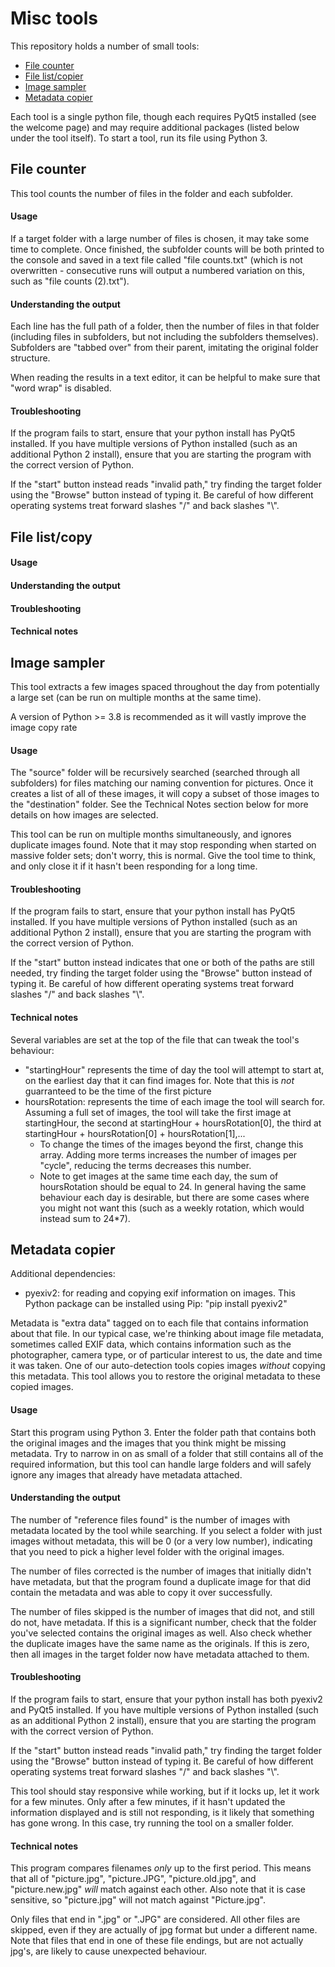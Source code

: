# Misc tools

This repository holds a number of small tools:
* [File counter](#file-counter)
* [File list/copier](#file-listcopy)
* [Image sampler](#image-sampler)
* [Metadata copier](#metadata-copier)

Each tool is a single python file, though each requires PyQt5 installed (see the welcome page) and may require additional packages (listed below under the tool itself). To start a tool, run its file using Python 3.

## File counter

This tool counts the number of files in the folder and each subfolder.

#### Usage

If a target folder with a large number of files is chosen, it may take some time to complete. Once finished, the subfolder counts will be both printed to the console and saved in a text file called "file counts.txt" (which is not overwritten - consecutive runs will output a numbered variation on this, such as "file counts (2).txt").

#### Understanding the output

Each line has the full path of a folder, then the number of files in that folder (including files in subfolders, but not including the subfolders themselves). Subfolders are "tabbed over" from their parent, imitating the original folder structure. 

When reading the results in a text editor, it can be helpful to make sure that "word wrap" is disabled.

#### Troubleshooting

If the program fails to start, ensure that your python install has PyQt5 installed. If you have multiple versions of Python installed (such as an additional Python 2 install), ensure that you are starting the program with the correct version of Python.

If the "start" button instead reads "invalid path," try finding the target folder using the "Browse" button instead of typing it. Be careful of how different operating systems treat forward slashes "/" and back slashes "\\".

## File list/copy

#### Usage

#### Understanding the output

#### Troubleshooting

#### Technical notes

## Image sampler

This tool extracts a few images spaced throughout the day from potentially a large set (can be run on multiple months at the same time). 

A version of Python >= 3.8 is recommended as it will vastly improve the image copy rate

#### Usage

The "source" folder will be recursively searched (searched through all subfolders) for files matching our naming convention for pictures. Once it creates a list of all of these images, it will copy a subset of those images to the "destination" folder. See the Technical Notes section below for more details on how images are selected.

This tool can be run on multiple months simultaneously, and ignores duplicate images found. Note that it may stop responding when started on massive folder sets; don't worry, this is normal. Give the tool time to think, and only close it if it hasn't been responding for a long time.

#### Troubleshooting

If the program fails to start, ensure that your python install has PyQt5 installed. If you have multiple versions of Python installed (such as an additional Python 2 install), ensure that you are starting the program with the correct version of Python.

If the "start" button instead indicates that one or both of the paths are still needed, try finding the target folder using the "Browse" button instead of typing it. Be careful of how different operating systems treat forward slashes "/" and back slashes "\\".

#### Technical notes

Several variables are set at the top of the file that can tweak the tool's behaviour:
* "startingHour" represents the time of day the tool will attempt to start at, on the earliest day that it can find images for. Note that this is _not_ guarranteed to be the time of the first picture
* hoursRotation: represents the time of each image the tool will search for. Assuming a full set of images, the tool will take the first image at startingHour, the second at startingHour + hoursRotation[0], the third at startingHour + hoursRotation[0] + hoursRotation[1],...
	* To change the times of the images beyond the first, change this array. Adding more terms increases the number of images per "cycle", reducing the terms decreases this number.
	* Note to get images at the same time each day, the sum of hoursRotation should be equal to 24. In general having the same behaviour each day is desirable, but there are some cases where you might not want this (such as a weekly rotation, which would instead sum to 24*7).

## Metadata copier

Additional dependencies: 
* pyexiv2: for reading and copying exif information on images. This Python package can be installed using Pip: "pip install pyexiv2"

Metadata is "extra data" tagged on to each file that contains information about that file. In our typical case, we're thinking about image file metadata, sometimes called EXIF data, which contains information such as the photographer, camera type, or of particular interest to us, the date and time it was taken. One of our auto-detection tools copies images _without_ copying this metadata. This tool allows you to restore the original metadata to these copied images.

#### Usage

Start this program using Python 3. Enter the folder path that contains both the original images and the images that you think might be missing metadata. Try to narrow in on as small of a folder that still contains all of the required information, but this tool can handle large folders and will safely ignore any images that already have metadata attached.

#### Understanding the output

The number of "reference files found" is the number of images with metadata located by the tool while searching. If you select a folder with just images without metadata, this will be 0 (or a very low number), indicating that you need to pick a higher level folder with the original images.

The number of files corrected is the number of images that initially didn't have metadata, but that the program found a duplicate image for that did contain the metadata and was able to copy it over successfully.

The number of files skipped is the number of images that did not, and still do not, have metadata. If this is a significant number, check that the folder you've selected contains the original images as well. Also check whether the duplicate images have the same name as the originals. If this is zero, then all images in the target folder now have metadata attached to them.

#### Troubleshooting

If the program fails to start, ensure that your python install has both pyexiv2 and PyQt5 installed. If you have multiple versions of Python installed (such as an additional Python 2 install), ensure that you are starting the program with the correct version of Python.

If the "start" button instead reads "invalid path," try finding the target folder using the "Browse" button instead of typing it. Be careful of how different operating systems treat forward slashes "/" and back slashes "\\".

This tool should stay responsive while working, but if it locks up, let it work for a few minutes. Only after a few minutes, if it hasn't updated the information displayed and is still not responding, is it likely that something has gone wrong. In this case, try running the tool on a smaller folder.

#### Technical notes

This program compares filenames _only_ up to the first period. This means that all of "picture.jpg", "picture.JPG", "picture.old.jpg", and "picture.new.jpg" _will_ match against each other. Also note that it is case sensitive, so "picture.jpg" will not match against "Picture.jpg".

Only files that end in ".jpg" or ".JPG" are considered. All other files are skipped, even if they are actually of jpg format but under a different name. Note that files that end in one of these file endings, but are not actually jpg's, are likely to cause unexpected behaviour.
